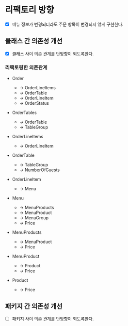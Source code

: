 # 리팩토리 방향

- [x] 메뉴 정보가 변경되더라도 주문 항목이 변경되지 않게 구현한다.

## 클래스 간 의존성 개선
- [x] 클래스 사이 의존 관계를 단방향이 되도록한다.

### 리팩토링한 의존관계
- Order 
  - -> OrderLineItems
  - -> OrderTable
  - -> OrderLineItem
  - -> OrderStatus

- OrderTables
  - -> OrderTable
  - -> TableGroup

- OrderLineItems
  - -> OrderLineItem

- OrderTable
  - -> TableGroup
  - -> NumberOfGuests

- OrderLineItem
  - -> Menu

- Menu
  - -> MenuProducts
  - -> MenuProduct
  - -> MenuGroup
  - -> Price

- MenuProducts
  - -> MenuProduct
  - -> Price

- MenuProduct
  - -> Product
  - -> Price

- Product
  - -> Price

## 패키지 간 의존성 개선
- [ ] 패키지 사이 의존 관계를 단방향이 되도록한다.
